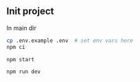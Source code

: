 ## Init project
In main dir
```sh
cp .env.example .env  # set env vars here
npm ci
```
```sh
npm start
```
```sh
npm run dev
```